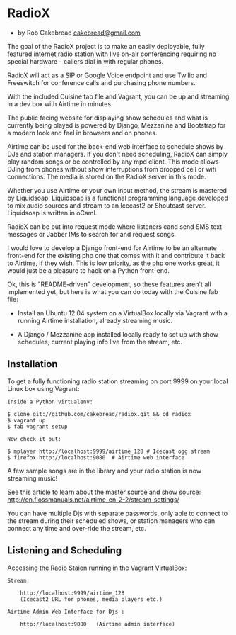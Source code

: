 
RadioX
======

 - by Rob Cakebread <cakebread@gmail.com>

The goal of the RadioX project is to make an easily deployable, fully
featured internet radio station with live on-air conferencing requiring
no special hardware - callers dial in with regular phones.

RadioX will act as a SIP or Google Voice endpoint and use Twilio and 
Freeswitch for conference calls and purchasing phone numbers.

With the included Cuisine fab file and Vagrant, you can be up and streaming 
in a dev box with Airtime in minutes.

The public facing website for displaying show schedules and what
is currently being played is powered by Django, Mezzanine and
Bootstrap for a modern look and feel in browsers and on phones.

Airtime can be used for the back-end web interface to schedule shows by DJs 
and station managers. If you don't need scheduling, RadioX can simply play 
random songs or be controlled by any mpd client. This mode allows DJing 
from phones without show interruptions from dropped cell or wifi 
connections. The media is stored on the RadioX server in this mode.

Whether you use Airtime or your own input method, the stream is 
mastered by Liquidsoap. Liquidsoap is a functional programming 
language developed to mix audio sources and stream to an Icecast2 
or Shoutcast server. Liquidsoap is written in oCaml.

RadioX can be put into request mode where listeners cand send SMS
text messages or Jabber IMs to search for and request songs.

I would love to develop a Django front-end for Airtime to be an alternate
front-end for the existing php one that comes with it and contribute
it back to Airtime, if they wish. This is low priority, as the php one 
works great, it would just be a pleasure to hack on a Python front-end.

Ok, this is "README-driven" development, so these features aren't all 
implemented yet, but here is what you can do today with the Cuisine fab file:

 * Install an Ubuntu 12.04 system on a VirtualBox locally via Vagrant with a 
 running Airtime installation, already streaming music.

 * A Django / Mezzanine app installed locally ready to set up with show 
 schedules, current playing info live from the stream, etc.
 


Installation
------------

To get a fully functioning radio station streaming on port 9999 on
your local Linux box using Vagrant:

    Inside a Python virtualenv:

    $ clone git://github.com/cakebread/radiox.git && cd radiox
    $ vagrant up
    $ fab vagrant setup

    Now check it out:

    $ mplayer http://localhost:9999/airtime_128 # Icecast ogg stream
    $ firefox http://localhost:9080  # Airtime web interface

A few sample songs are in the library and your radio station is now
streaming music!

See this article to learn about the master source and show source:
http://en.flossmanuals.net/airtime-en-2-2/stream-settings/

You can have multiple Djs with separate passwords, only able to connect 
to the stream during their scheduled shows, or station managers who 
can connect any time and over-ride the stream, etc.


Listening and Scheduling
------------------------

Accessing the Radio Staion running in the Vagrant VirtualBox:

    Stream:

        http://localhost:9999/airtime_128
        (Icecast2 URL for phones, media players etc.)

    Airtime Admin Web Interface for Djs :

        http://localhost:9080   (Airtime admin interface)


